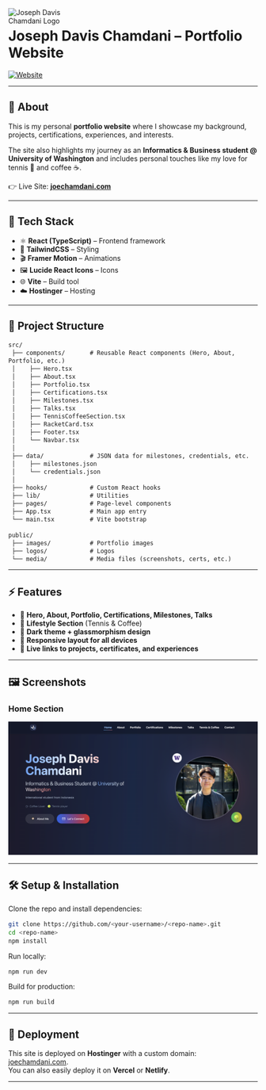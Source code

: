 <a href="https://joechamdani.com" target="_blank">
  <img src="https://joechamdani.com/Logo_Joseph.PNG" alt="Joseph Davis Chamdani Logo" width="120" align="left"/>
</a>

# Joseph Davis Chamdani – Portfolio Website

[![Website](https://img.shields.io/badge/Website-joechamdani.com-6f42c1?style=for-the-badge&logo=vercel&logoColor=white)](https://joechamdani.com)


---

## 📌 About

This is my personal **portfolio website** where I showcase my background, projects, certifications, experiences, and interests.  

The site also highlights my journey as an **Informatics & Business student @ University of Washington** and includes personal touches like my love for tennis 🎾 and coffee ☕.

👉 Live Site: **[joechamdani.com](https://joechamdani.com)**  

---

## 🚀 Tech Stack

- ⚛️ **React (TypeScript)** – Frontend framework  
- 🎨 **TailwindCSS** – Styling  
- 🎬 **Framer Motion** – Animations  
- 🖼️ **Lucide React Icons** – Icons  
- 🌐 **Vite** – Build tool  
- ☁️ **Hostinger** – Hosting  

---

## 📂 Project Structure

```
src/
 ├── components/       # Reusable React components (Hero, About, Portfolio, etc.)
 │    ├── Hero.tsx
 │    ├── About.tsx
 │    ├── Portfolio.tsx
 │    ├── Certifications.tsx
 │    ├── Milestones.tsx
 │    ├── Talks.tsx
 │    ├── TennisCoffeeSection.tsx
 │    ├── RacketCard.tsx
 │    ├── Footer.tsx
 │    └── Navbar.tsx
 │
 ├── data/             # JSON data for milestones, credentials, etc.
 │    ├── milestones.json
 │    └── credentials.json
 │
 ├── hooks/            # Custom React hooks
 ├── lib/              # Utilities
 ├── pages/            # Page-level components
 ├── App.tsx           # Main app entry
 └── main.tsx          # Vite bootstrap

public/
 ├── images/           # Portfolio images
 ├── logos/            # Logos
 └── media/            # Media files (screenshots, certs, etc.)
```

---

## ⚡ Features

- 📖 **Hero, About, Portfolio, Certifications, Milestones, Talks**  
- 🎾 **Lifestyle Section** (Tennis & Coffee)  
- 🎨 **Dark theme + glassmorphism design**  
- 📱 **Responsive layout for all devices**  
- 🔗 **Live links to projects, certificates, and experiences**  

---

## 🖼️ Screenshots

### Home Section
![Home](public/media/preview-website.png)

---

## 🛠️ Setup & Installation

Clone the repo and install dependencies:

```bash
git clone https://github.com/<your-username>/<repo-name>.git
cd <repo-name>
npm install
```

Run locally:

```bash
npm run dev
```

Build for production:

```bash
npm run build
```

---

## 📌 Deployment

This site is deployed on **Hostinger** with a custom domain: [joechamdani.com](https://joechamdani.com).  
You can also easily deploy it on **Vercel** or **Netlify**.

---
